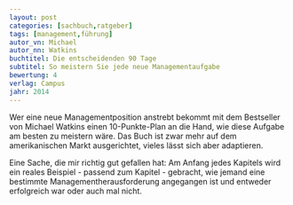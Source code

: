 ```yaml
---
layout: post
categories: [sachbuch,ratgeber]
tags: [management,führung]
autor_vn: Michael
autor_nn: Watkins
buchtitel: Die entscheidenden 90 Tage
subtitel: So meistern Sie jede neue Managementaufgabe
bewertung: 4
verlag: Campus
jahr: 2014
---
```


Wer eine neue Managementposition anstrebt bekommt mit dem Bestseller von Michael Watkins einen 10-Punkte-Plan an die Hand, wie diese Aufgabe am besten zu meistern wäre.
Das Buch ist zwar mehr auf dem amerikanischen Markt ausgerichtet, vieles lässt sich aber adaptieren.

Eine Sache, die mir richtig gut gefallen hat: Am Anfang jedes Kapitels wird ein reales Beispiel - passend zum Kapitel - gebracht, wie jemand eine bestimmte Managementherausforderung angegangen ist und entweder erfolgreich war oder auch mal nicht.

